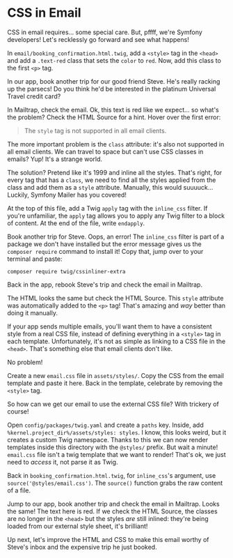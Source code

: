 # CSS in Email

CSS in email requires... some special care. But, pffff, we're Symfony developers!
Let's recklessly go forward and see what happens!

In `email/booking_confirmation.html.twig`, add a `<style>` tag in the `<head>` and
add a `.text-red` class that sets the `color` to `red`. Now, add this class to the first
`<p>` tag.

In our app, book another trip for our good friend Steve. He's really
racking up the parsecs! Do you think he'd be interested in the 
platinum Universal Travel credit card?

In Mailtrap, check the email.
Ok, this text is red like we expect... so what's the problem? Check the HTML Source for
a hint. Hover over the first error:

> The `style` tag is not supported in all email clients.

The more important problem is the `class` attribute: it's also not supported
in all email clients. We can travel to space but can't use CSS classes in emails?
Yup! It's a strange world.

The solution? Pretend like it's 1999 and inline all the styles. That's right,
for every tag that has a `class`, we need to find all
the styles applied from the class and add them as a `style` attribute. Manually,
this would suuuuck... Luckily, Symfony Mailer has you covered!

At the top of this file, add a Twig `apply` tag with the `inline_css` filter. If you're
unfamiliar, the `apply` tag allows you to apply any Twig filter to a block of content. At
the end of the file, write `endapply`.

Book another trip for Steve. Oops, an error! The `inline_css` filter is part of a package
we don't have installed but the error message gives us the `composer require` command
to install it! Copy that, jump over to your terminal and paste:

```terminal
composer require twig/cssinliner-extra
```

Back in the app, rebook Steve's trip and check the email in Mailtrap.

The HTML looks the same but check the HTML Source. This `style` attribute was automatically
added to the `<p>` tag! That's amazing and *way* better than doing it manually.

If your app sends multiple emails, you'll want them to have a consistent style from
a real CSS file, instead of defining everything in a `<style>` tag in each template.
Unfortunately, it's not as simple as linking to a CSS file in the `<head>`. That's
something else that email clients don't like.

No problem!

Create a new `email.css` file in `assets/styles/`. Copy the CSS from the email template
and paste it here. Back in the template, celebrate by removing the `<style>` tag.

So how can we get our email to use the external CSS file? With trickery of course!

Open `config/packages/twig.yaml` and create a `paths` key. Inside, add
`%kernel.project_dir%/assets/styles: styles`. I know, this looks weird, but it
creates a custom Twig namespace. Thanks to this we can now render templates inside
this directory with the `@styles/` prefix. But wait a minute! `email.css`
file isn't a twig template that we want to render! That's ok, we just need to *access*
it, not parse it as Twig.

Back in `booking_confirmation.html.twig`, for `inline_css`'s argument, use
`source('@styles/email.css')`. The `source()` function grabs the raw content of
a file.

Jump to our app, book another trip and check the email in Mailtrap. Looks the same! The
text here is red. If we check the HTML Source, the classes are no longer in the `<head>`
but the styles *are* still inlined: they're being loaded from our external style sheet,
it's brilliant!

Up next, let's improve the HTML and CSS to make this email worthy of Steve's inbox
and the expensive trip he just booked.
